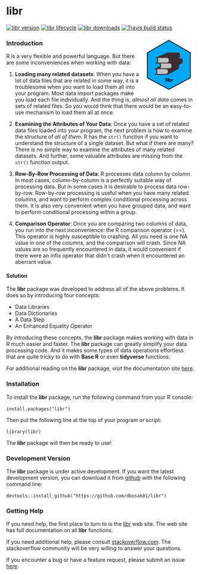 # libr 

<!-- badges: start -->
  
[![libr version](https://www.r-pkg.org/badges/version/libr)](https://cran.r-project.org/package=libr)
[![libr lifecycle](https://img.shields.io/badge/lifecycle-maturing-blue.svg)](https://cran.r-project.org/package=libr)
[![libr downloads](https://cranlogs.r-pkg.org/badges/grand-total/libr)](https://cran.r-project.org/package=libr)
[![Travis build status](https://travis-ci.com/dbosak01/libr.svg?branch=master)](https://travis-ci.com/dbosak01/libr)

<!-- badges: end -->
  
### Introduction <img src="./man/images/libr1.png" align="right" height="138" />

R is a very flexible and powerful language.  But there are some inconveniences
when working with data:

1. **Loading many related datasets**:  When you have a lot of data files
that are related in some way, it is a troublesome when you want to load 
them all into your program.  Most data import packages make you load each
file individually. And the thing is, *almost all data* comes in sets of related 
files.  So you would think that there would be an easy-to-use mechanism 
to load them all at once.

2. **Examining the Attributes of Your Data**:  Once you have a set of related
data files loaded into your program, the next problem is how to examine 
the structure of *all of them*.  R has the `str()` function 
if you want to understand the structure of a single dataset.  But what if 
there are many?  There is no simple way to examine the attributes 
of many related datasets.  And further, some valuable attributes are missing 
from the `str()` function output.

3. **Row-By-Row Processing of Data**: R processes data column by column. 
In most cases, column-by-column is a perfectly suitable way of processing data. 
But in some cases it is desirable to process data row-by-row.  Row-by-row 
processing is useful when you have many related columns, and want to 
perform complex conditional processing across them.  It is also very convenient
when you have grouped data, and want to perform conditional processing
within a group.

4. **Comparison Operator**: Once you are comparing two
columns of data, you run into the next inconvenience: the R comparison operator
(==).  This operator is highly susceptible to crashing.  All you need is
one NA value in one of the columns, and the comparison will crash. Since
NA values are so frequently encountered in data, it would convenient if
there were an infix operator that didn't crash when it encountered an
aberrant value.  

#### Solution

The **libr** package was developed to address all of the above problems. It does so
by introducing four concepts:

* Data Libraries
* Data Dictionaries
* A Data Step
* An Enhanced Equality Operator

By introducing these concepts, the **libr** package makes working with
data in R much easier and faster.  The **libr** package can greatly simplify
your data processing code.  And it makes some types of data operations effortless 
that are quite tricky to do with **Base R** or even **tidyverse** functions.

For additional reading on the **libr** package, visit the documentation 
site [here](https://libr.r-sassy.org/articles/libr.html).

### Installation

To install the **libr** package, run the following 
command from your R console:

    install.packages("libr")


Then put the following line at the top of your program or script:

    library(libr)
    
The **libr** package will then be ready to use!  

### Development Version

The **libr** package is under active development.  If you want the 
latest development version, you can download it from [github](https://github.com)
with the following command line:

    devtools::install_github("https://github.com/dbosak01/libr")
    
### Getting Help

If you need help, the first place 
to turn to is the [libr](http://libr.r-sassy.org) web site. The web site
has full documentation on all **libr** functions.

If you need additional help, please consult 
[stackoverflow.com](https://stackoverflow.com).  The stackoverflow 
community will be very willing to answer your questions.  

If you encounter a bug or have a feature request, please submit an issue 
[here](https://github.com/dbosak01/libr/issues).

